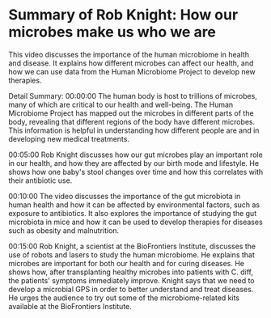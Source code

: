 # Summary of Rob Knight: How our microbes make us who we are

This video discusses the importance of the human microbiome in health and disease. It explains how different microbes can affect our health, and how we can use data from the Human Microbiome Project to develop new therapies.

Detail Summary: 
00:00:00
The human body is host to trillions of microbes, many of which are critical to our health and well-being. The Human Microbiome Project has mapped out the microbes in different parts of the body, revealing that different regions of the body have different microbes. This information is helpful in understanding how different people are and in developing new medical treatments.

00:05:00
Rob Knight discusses how our gut microbes play an important role in our health, and how they are affected by our birth mode and lifestyle. He shows how one baby's stool changes over time and how this correlates with their antibiotic use.

00:10:00
The video discusses the importance of the gut microbiota in human health and how it can be affected by environmental factors, such as exposure to antibiotics. It also explores the importance of studying the gut microbiota in mice and how it can be used to develop therapies for diseases such as obesity and malnutrition.

00:15:00
Rob Knight, a scientist at the BioFrontiers Institute, discusses the use of robots and lasers to study the human microbiome. He explains that microbes are important for both our health and for curing diseases. He shows how, after transplanting healthy microbes into patients with C. diff, the patients' symptoms immediately improve. Knight says that we need to develop a microbial GPS in order to better understand and treat diseases. He urges the audience to try out some of the microbiome-related kits available at the BioFrontiers Institute.

